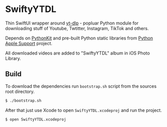 # SwiftyYTDL

Thin SwiftUI wrapper around [yt-dlp](https://github.com/yt-dlp/yt-dlp) - popluar Python module for downloading stuff of Youtube, Twtitter, Instagram, TikTok and others.

Depends on [PythonKit](https://github.com/pvieito/PythonKit) and pre-built Python static libraries from [Python Apple Support](https://github.com/beeware/Python-Apple-support) project.

All downloaded videos are added to "SwiftyYTDL" album in iOS Photo Library.

## Build

To download the dependencies run `bootstrap.sh` script from the sources root directory. 

```sh
$ ./bootstrap.sh
````

After that just use Xcode to open `SwiftyYTDL.xcodeproj` and run the project.

```sh
$ open SwiftyYTDL.xcodeproj
```